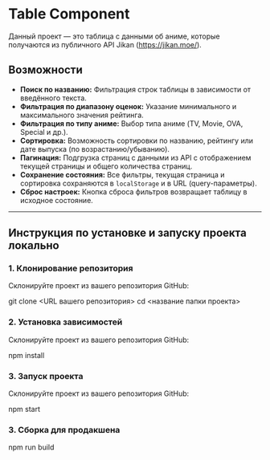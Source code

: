 # Table Component

Данный проект — это таблица с данными об аниме, которые получаются из публичного API Jikan (https://jikan.moe/).

## Возможности
- **Поиск по названию:** Фильтрация строк таблицы в зависимости от введённого текста.
- **Фильтрация по диапазону оценок:** Указание минимального и максимального значения рейтинга.
- **Фильтрация по типу аниме:** Выбор типа аниме (TV, Movie, OVA, Special и др.).
- **Сортировка:** Возможность сортировки по названию, рейтингу или дате выпуска (по возрастанию/убыванию).
- **Пагинация:** Подгрузка страниц с данными из API с отображением текущей страницы и общего количества страниц.
- **Сохранение состояния:** Все фильтры, текущая страница и сортировка сохраняются в `localStorage` и в URL (query-параметры).
- **Сброс настроек:** Кнопка сброса фильтров возвращает таблицу в исходное состояние.

---

## Инструкция по установке и запуску проекта локально


### 1. Клонирование репозитория
Склонируйте проект из вашего репозитория GitHub:

git clone <URL вашего репозитория>
cd <название папки проекта>


### 2. Установка зависимостей
Склонируйте проект из вашего репозитория GitHub:

npm install


### 3. Запуск проекта
Склонируйте проект из вашего репозитория GitHub:

npm start


### 3. Сборка для продакшена

npm run build




